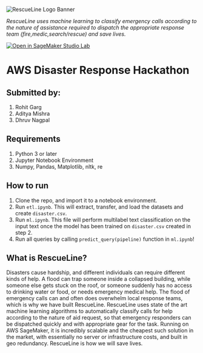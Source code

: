 ![RescueLine Logo Banner](https://user-images.githubusercontent.com/44092976/152698149-c7698fc6-4d91-4aa1-9277-f78ace5cda2e.jpg)

_RescueLine uses machine learning to classify emergency calls according to the nature of assistance required to dispatch the appropriate response team (fire,medic,search/rescue) and save lives._

[![Open in SageMaker Studio Lab](https://studiolab.sagemaker.aws/studiolab.svg)](https://studiolab.sagemaker.aws/import/github/rohitgarg025/aws-sagemaker-hackathon/blob/main/etl.ipynb>)

# AWS Disaster Response Hackathon

## Submitted by:
1. Rohit Garg
2. Aditya Mishra
3. Dhruv Nagpal
 
## Requirements
1. Python 3 or later
2. Jupyter Notebook Environment
3. Numpy, Pandas, Matplotlib, nltk, re 

## How to run
1. Clone the repo, and import it to a notebook environment. 
2. Run ```etl.ipynb```. This will extract, transfer, and load the datasets and create ```disaster.csv```. 
3. Run ```ml.ipynb```. This file will perform multilabel text classification on the input text once the model has been trained on ```disaster.csv``` created in step 2. 
4. Run all queries by calling ```predict_query(pipeline)``` function in ```ml.ipynb```!

## What is RescueLine?
Disasters cause hardship, and different individuals can require different kinds of help. A flood can trap someone inside a collapsed building, while someone else gets stuck on the roof, or someone suddenly has no access to drinking water or food, or needs emergency medical help. The flood of emergency calls can and often does overwhelm local response teams, which is why we have built RescueLine. RescueLine uses state of the art machine learning algorithms to automatically classify calls for help according to the nature of aid request, so that emergency responders can be dispatched quickly and with appropriate gear for the task. Running on AWS SageMaker, it is incredibly scalable and the cheapest such solution in the market, with essentially no server or infrastructure costs, and built in geo redundancy. RescueLine is how we will save lives.

